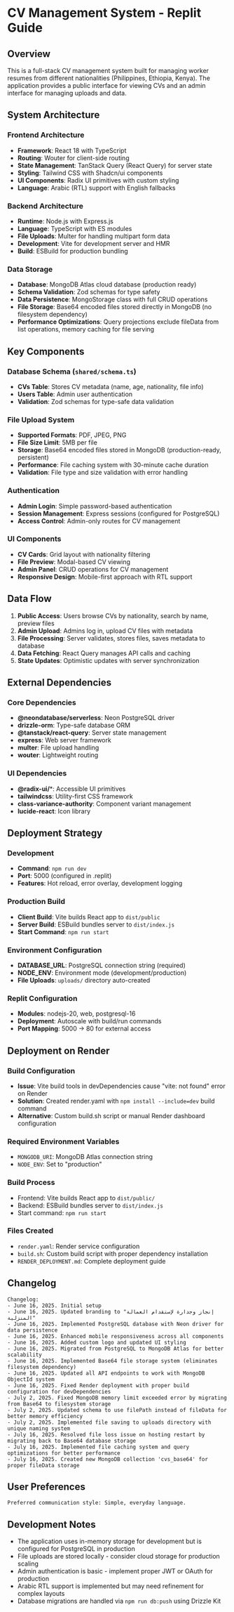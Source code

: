 # CV Management System - Replit Guide

## Overview

This is a full-stack CV management system built for managing worker resumes from different nationalities (Philippines, Ethiopia, Kenya). The application provides a public interface for viewing CVs and an admin interface for managing uploads and data.

## System Architecture

### Frontend Architecture
- **Framework**: React 18 with TypeScript
- **Routing**: Wouter for client-side routing
- **State Management**: TanStack Query (React Query) for server state
- **Styling**: Tailwind CSS with Shadcn/ui components
- **UI Components**: Radix UI primitives with custom styling
- **Language**: Arabic (RTL) support with English fallbacks

### Backend Architecture
- **Runtime**: Node.js with Express.js
- **Language**: TypeScript with ES modules
- **File Uploads**: Multer for handling multipart form data
- **Development**: Vite for development server and HMR
- **Build**: ESBuild for production bundling

### Data Storage
- **Database**: MongoDB Atlas cloud database (production ready)
- **Schema Validation**: Zod schemas for type safety
- **Data Persistence**: MongoStorage class with full CRUD operations
- **File Storage**: Base64 encoded files stored directly in MongoDB (no filesystem dependency)
- **Performance Optimizations**: Query projections exclude fileData from list operations, memory caching for file serving

## Key Components

### Database Schema (`shared/schema.ts`)
- **CVs Table**: Stores CV metadata (name, age, nationality, file info)
- **Users Table**: Admin user authentication
- **Validation**: Zod schemas for type-safe data validation

### File Upload System
- **Supported Formats**: PDF, JPEG, PNG
- **File Size Limit**: 5MB per file
- **Storage**: Base64 encoded files stored in MongoDB (production-ready, persistent)
- **Performance**: File caching system with 30-minute cache duration
- **Validation**: File type and size validation with error handling

### Authentication
- **Admin Login**: Simple password-based authentication
- **Session Management**: Express sessions (configured for PostgreSQL)
- **Access Control**: Admin-only routes for CV management

### UI Components
- **CV Cards**: Grid layout with nationality filtering
- **File Preview**: Modal-based CV viewing
- **Admin Panel**: CRUD operations for CV management
- **Responsive Design**: Mobile-first approach with RTL support

## Data Flow

1. **Public Access**: Users browse CVs by nationality, search by name, preview files
2. **Admin Upload**: Admins log in, upload CV files with metadata
3. **File Processing**: Server validates, stores files, saves metadata to database
4. **Data Fetching**: React Query manages API calls and caching
5. **State Updates**: Optimistic updates with server synchronization

## External Dependencies

### Core Dependencies
- **@neondatabase/serverless**: Neon PostgreSQL driver
- **drizzle-orm**: Type-safe database ORM
- **@tanstack/react-query**: Server state management
- **express**: Web server framework
- **multer**: File upload handling
- **wouter**: Lightweight routing

### UI Dependencies
- **@radix-ui/***: Accessible UI primitives
- **tailwindcss**: Utility-first CSS framework
- **class-variance-authority**: Component variant management
- **lucide-react**: Icon library

## Deployment Strategy

### Development
- **Command**: `npm run dev`
- **Port**: 5000 (configured in .replit)
- **Features**: Hot reload, error overlay, development logging

### Production Build
- **Client Build**: Vite builds React app to `dist/public`
- **Server Build**: ESBuild bundles server to `dist/index.js`
- **Start Command**: `npm run start`

### Environment Configuration
- **DATABASE_URL**: PostgreSQL connection string (required)
- **NODE_ENV**: Environment mode (development/production)
- **File Uploads**: `uploads/` directory auto-created

### Replit Configuration
- **Modules**: nodejs-20, web, postgresql-16
- **Deployment**: Autoscale with build/run commands
- **Port Mapping**: 5000 → 80 for external access

## Deployment on Render

### Build Configuration
- **Issue**: Vite build tools in devDependencies cause "vite: not found" error on Render
- **Solution**: Created render.yaml with `npm install --include=dev` build command
- **Alternative**: Custom build.sh script or manual Render dashboard configuration

### Required Environment Variables
- `MONGODB_URI`: MongoDB Atlas connection string
- `NODE_ENV`: Set to "production"

### Build Process  
- Frontend: Vite builds React app to `dist/public/`
- Backend: ESBuild bundles server to `dist/index.js`
- Start command: `npm run start`

### Files Created
- `render.yaml`: Render service configuration
- `build.sh`: Custom build script with proper dependency installation
- `RENDER_DEPLOYMENT.md`: Complete deployment guide

## Changelog

```
Changelog:
- June 16, 2025. Initial setup
- June 16, 2025. Updated branding to "إنجاز وجدارة لإستقدام العمالة المنزلية"
- June 16, 2025. Implemented PostgreSQL database with Neon driver for data persistence
- June 16, 2025. Enhanced mobile responsiveness across all components
- June 16, 2025. Added custom logo and updated UI styling
- June 16, 2025. Migrated from PostgreSQL to MongoDB Atlas for better scalability
- June 16, 2025. Implemented Base64 file storage system (eliminates filesystem dependency)
- June 16, 2025. Updated all API endpoints to work with MongoDB ObjectId system
- June 16, 2025. Fixed Render deployment with proper build configuration for devDependencies
- July 2, 2025. Fixed MongoDB memory limit exceeded error by migrating from Base64 to filesystem storage
- July 2, 2025. Updated schema to use filePath instead of fileData for better memory efficiency
- July 2, 2025. Implemented file saving to uploads directory with unique naming system
- July 16, 2025. Resolved file loss issue on hosting restart by migrating back to Base64 database storage
- July 16, 2025. Implemented file caching system and query optimizations for better performance
- July 16, 2025. Created new MongoDB collection 'cvs_base64' for proper fileData storage
```

## User Preferences

```
Preferred communication style: Simple, everyday language.
```

## Development Notes

- The application uses in-memory storage for development but is configured for PostgreSQL in production
- File uploads are stored locally - consider cloud storage for production scaling
- Admin authentication is basic - implement proper JWT or OAuth for production
- Arabic RTL support is implemented but may need refinement for complex layouts
- Database migrations are handled via `npm run db:push` using Drizzle Kit